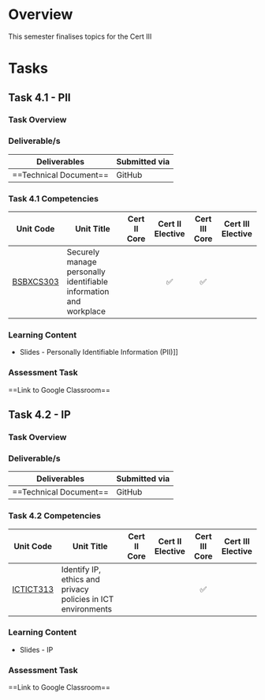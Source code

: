# Overview

This semester finalises topics for the Cert III

# Tasks

## Task 4.1 - PII

### Task Overview


### Deliverable/s

| Deliverables           | Submitted via |
| ---------------------- | ------------- |
| ==Technical Document== | GitHub        |

### Task 4.1 Competencies

| Unit Code                                                                       | Unit Title                                                        | Cert II Core | Cert II Elective | Cert III Core | Cert III Elective |
| ------------------------------------------------------------------------------- | ----------------------------------------------------------------- | :----------: | :--------------: | :-----------: | :---------------: |
| [BSBXCS303](https://training.gov.au/Training/Details/BSBXCS303/unitdetails)<br> | Securely manage personally identifiable information and workplace |              |        ✅         |       ✅       |                   |


### Learning Content

- Slides - Personally Identifiable Information (PII)]]
### Assessment Task

==Link to Google Classroom==

## Task 4.2 - IP

### Task Overview


### Deliverable/s

| Deliverables           | Submitted via |
| ---------------------- | ------------- |
| ==Technical Document== | GitHub        |

### Task 4.2 Competencies

| Unit Code                                                                   | Unit Title                                                   | Cert II Core | Cert II Elective | Cert III Core | Cert III Elective |
| --------------------------------------------------------------------------- | ------------------------------------------------------------ | :----------: | :--------------: | :-----------: | :---------------: |
| [ICTICT313](https://training.gov.au/Training/Details/ICTICT313/unitdetails) | Identify IP, ethics and privacy policies in ICT environments |              |                  |       ✅       |                   |


### Learning Content

- Slides - IP
### Assessment Task

==Link to Google Classroom==


